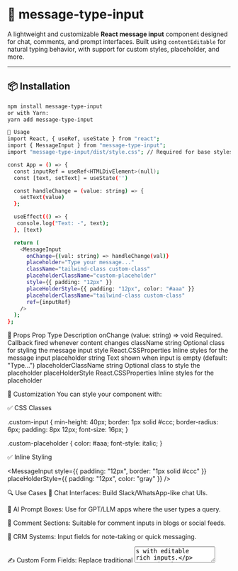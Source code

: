 # 📩 message-type-input

A lightweight and customizable **React message input** component designed for chat, comments, and prompt interfaces. Built using `contentEditable` for natural typing behavior, with support for custom styles, placeholder, and more.

---

## 📦 Installation

```bash
npm install message-type-input
or with Yarn:
yarn add message-type-input

🚀 Usage
import React, { useRef, useState } from "react";
import { MessageInput } from "message-type-input";
import "message-type-input/dist/style.css"; // Required for base styles

const App = () => {
  const inputRef = useRef<HTMLDivElement>(null);
  const [text, setText] = useState('')

  const handleChange = (value: string) => {
    setText(value)
  };

  useEffect(() => {
   console.log("Text: -", text);
  }, [text)

  return (
    <MessageInput
      onChange={(val: string) => handleChange(val)}
      placeholder="Type your message..."
      className="tailwind-class custom-class"
      placeholderClassName="custom-placeholder"
      style={{ padding: "12px" }}
      placeHolderStyle={{ padding: "12px", color: "#aaa" }}
      placeholderClassName="tailwind-class custom-class"
      ref={inputRef}
    />
  );
};
```

🧩 Props
Prop	                      Type	                                    Description
onChange	                  (value: string) => void	                  Required. Callback fired whenever content changes
className	                  string	                                  Optional class for styling the message input
style	                      React.CSSProperties	                      Inline styles for the message input
placeholder	                string	                                  Text shown when input is empty (default: "Type...")
placeholderClassName	      string	                                  Optional class to style the placeholder
placeHolderStyle	          React.CSSProperties	                      Inline styles for the placeholder


🎨 Customization
You can style your component with:

✅ CSS Classes

.custom-input {
  min-height: 40px;
  border: 1px solid #ccc;
  border-radius: 6px;
  padding: 8px 12px;
  font-size: 16px;
}

.custom-placeholder {
  color: #aaa;
  font-style: italic;
}

✅ Inline Styling

<MessageInput
  style={{ padding: "12px", border: "1px solid #ccc" }}
  placeHolderStyle={{ padding: "12px", color: "gray" }}
/>


🔍 Use Cases
💬 Chat Interfaces: Build Slack/WhatsApp-like chat UIs.

🧠 AI Prompt Boxes: Use for GPT/LLM apps where the user types a query.

💭 Comment Sections: Suitable for comment inputs in blogs or social feeds.

💼 CRM Systems: Input fields for note-taking or quick messaging.

✍️ Custom Form Fields: Replace traditional <textarea>s with editable rich inputs.



🔗 GitHub Repository
GitHub: https://github.com/ankitsinghjethuri/message-type-input

Feel free to fork, star ⭐, or contribute!


🛠 Contributing
Clone the repo

Install dependencies

Build or run the demo app locally

Submit pull requests for new features, fixes, or improvements

📃 License
MIT © Ankit Singh Jethuri



# React + TypeScript + Vite

This template provides a minimal setup to get React working in Vite with HMR and some ESLint rules.

Currently, two official plugins are available:

- [@vitejs/plugin-react](https://github.com/vitejs/vite-plugin-react/blob/main/packages/plugin-react/README.md) uses [Babel](https://babeljs.io/) for Fast Refresh
- [@vitejs/plugin-react-swc](https://github.com/vitejs/vite-plugin-react-swc) uses [SWC](https://swc.rs/) for Fast Refresh

## Expanding the ESLint configuration

If you are developing a production application, we recommend updating the configuration to enable type-aware lint rules:

```js
export default tseslint.config({
  extends: [
    // Remove ...tseslint.configs.recommended and replace with this
    ...tseslint.configs.recommendedTypeChecked,
    // Alternatively, use this for stricter rules
    ...tseslint.configs.strictTypeChecked,
    // Optionally, add this for stylistic rules
    ...tseslint.configs.stylisticTypeChecked,
  ],
  languageOptions: {
    // other options...
    parserOptions: {
      project: ['./tsconfig.node.json', './tsconfig.app.json'],
      tsconfigRootDir: import.meta.dirname,
    },
  },
})
```

You can also install [eslint-plugin-react-x](https://github.com/Rel1cx/eslint-react/tree/main/packages/plugins/eslint-plugin-react-x) and [eslint-plugin-react-dom](https://github.com/Rel1cx/eslint-react/tree/main/packages/plugins/eslint-plugin-react-dom) for React-specific lint rules:

```js
// eslint.config.js
import reactX from 'eslint-plugin-react-x'
import reactDom from 'eslint-plugin-react-dom'

export default tseslint.config({
  plugins: {
    // Add the react-x and react-dom plugins
    'react-x': reactX,
    'react-dom': reactDom,
  },
  rules: {
    // other rules...
    // Enable its recommended typescript rules
    ...reactX.configs['recommended-typescript'].rules,
    ...reactDom.configs.recommended.rules,
  },
})
```
